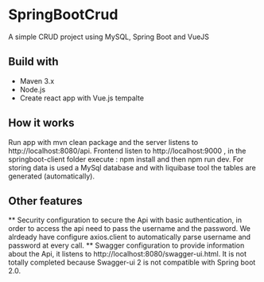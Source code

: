 # SpringBootCrud
A simple CRUD project using MySQL, Spring Boot and VueJS

## Build with
* Maven 3.x
*	Node.js
*	Create react app with Vue.js tempalte

## How it works
Run app with mvn clean package and the server listens to http://localhost:8080/api. Frontend listen to http://localhost:9000 , in the springboot-client folder execute : npm install and then npm run dev. For storing data is used a MySql database and with liquibase tool the tables are generated (automatically).

## Other features
** Security configuration to secure the Api with basic authentication, in order to access the api need to pass the username and the password.
We alrdeady have configure axios.client to automatically parse username and password at every call.
** Swagger configuration to provide information about the Api, it listens to http://localhost:8080/swagger-ui.html.
It is not totally completed because Swagger-ui 2 is not compatible with Spring boot 2.0.

